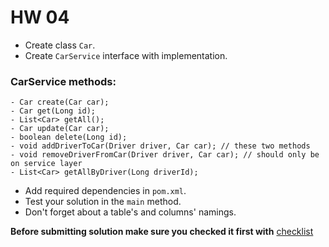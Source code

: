 # HW 04
- Create class `Car`.
- Create `CarService` interface with implementation.

### CarService methods:
    - Car create(Car car);
    - Car get(Long id);
    - List<Car> getAll();
    - Car update(Car car);
    - boolean delete(Long id);
    - void addDriverToCar(Driver driver, Car car); // these two methods
    - void removeDriverFromCar(Driver driver, Car car); // should only be on service layer
    - List<Car> getAllByDriver(Long driverId);

- Add required dependencies in `pom.xml`.
- Test your solution in the `main` method.
- Don't forget about a table's and columns' namings.

__Before submitting solution make sure you checked it first with__ [checklist](https://mate-academy.github.io/jv-program-common-mistakes/java-JDBC/join/Joins_checklist.html)

